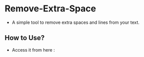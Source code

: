 # Remove-Extra-Space
- A simple tool to remove extra spaces and lines from your text.
## How to Use?
- Access it from here : 
